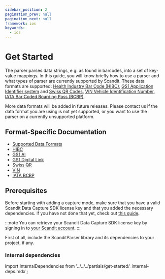 ```yaml
---
sidebar_position: 2
pagination_prev: null
pagination_next: null
framework: ios
keywords:
  - ios
---
```


# Get Started

The parser parses data strings, e.g. as found in barcodes, into a set of key-value mappings. In this guide, you will know briefly how to use a parser and what types of parser are currently supported by Scandit. These data formats are supported: [Health Industry Bar Code (HIBC)](https://docs.scandit.com/data-capture-sdk/ios/parser/hibc.html), [GS1 Application Identifier system](https://docs.scandit.com/data-capture-sdk/ios/parser/gs1ai.html) and [Swiss QR Codes](https://docs.scandit.com/data-capture-sdk/ios/parser/swissqr.html), [VIN Vehicle Identification Number](https://docs.scandit.com/data-capture-sdk/ios/parser/vin.html), [IATA Bar Coded Boarding Pass (BCBP)](https://docs.scandit.com/data-capture-sdk/ios/parser/iata-bcbp.html).

More data formats will be added in future releases. Please contact us if the data format you are using is not yet supported, or you want to use the parser on a currently unsupported platform.

## Format-Specific Documentation

- [Supported Data Formats](https://docs.scandit.com/data-capture-sdk/ios/parser/formats.html)
- [HIBC](https://docs.scandit.com/data-capture-sdk/ios/parser/hibc.html)
- [GS1 AI](https://docs.scandit.com/data-capture-sdk/ios/parser/gs1ai.html)
- [GS1 Digital Link](https://docs.scandit.com/data-capture-sdk/ios/parser/gs1-digital-link.html)
- [Swiss QR](https://docs.scandit.com/data-capture-sdk/ios/parser/swissqr.html)
- [VIN](https://docs.scandit.com/data-capture-sdk/ios/parser/vin.html)
- [IATA BCBP](https://docs.scandit.com/data-capture-sdk/ios/parser/iata-bcbp.html)

## Prerequisites

Before starting with adding a capture mode, make sure that you have a valid Scandit Data Capture SDK license key and that you added the necessary dependencies. If you have not done that yet, check out [this guide](../add-sdk.md).

:::note
You can retrieve your Scandit Data Capture SDK license key by signing in to [your Scandit account](https://ssl.scandit.com/dashboard/sign-in).
:::

First of all, include the ScanditParser library and its dependencies to your project, if any.

### Internal dependencies

import InternalDependencies from '../../../partials/get-started/_internal-deps.mdx';

<InternalDependencies/>
